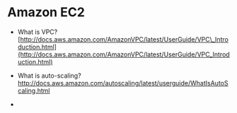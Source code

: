 # Amazon EC2

* What is VPC? [http://docs.aws.amazon.com/AmazonVPC/latest/UserGuide/VPC\_Introduction.html](http://docs.aws.amazon.com/AmazonVPC/latest/UserGuide/VPC_Introduction.html)

* What is auto-scaling? http://docs.aws.amazon.com/autoscaling/latest/userguide/WhatIsAutoScaling.html

* 


